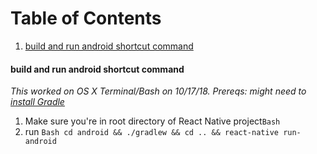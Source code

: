 # Table of Contents
1. [build and run android shortcut command](#build-and-run-android-shortcut-command)

#### build and run android shortcut command
*This worked on OS X Terminal/Bash on 10/17/18. Prereqs: might need to [install Gradle](https://docs.gradle.org/current/userguide/installation.html)*
1. Make sure you're in root directory of React Native project```Bash ```
2. run ```Bash cd android && ./gradlew && cd .. && react-native run-android```
